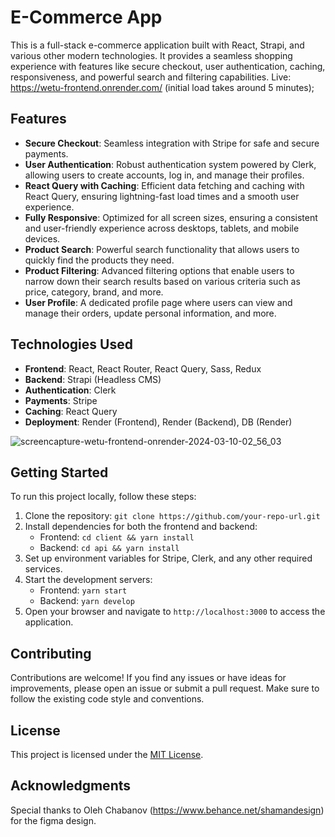 # E-Commerce App

This is a full-stack e-commerce application built with React, Strapi, and various other modern technologies. It provides a seamless shopping experience with features like secure checkout, user authentication, caching, responsiveness, and powerful search and filtering capabilities.
Live: https://wetu-frontend.onrender.com/ (initial load takes around 5 minutes);


## Features

-   **Secure Checkout**: Seamless integration with Stripe for safe and secure payments.
-   **User Authentication**: Robust authentication system powered by Clerk, allowing users to create accounts, log in, and manage their profiles.
-   **React Query with Caching**: Efficient data fetching and caching with React Query, ensuring lightning-fast load times and a smooth user experience.
-   **Fully Responsive**: Optimized for all screen sizes, ensuring a consistent and user-friendly experience across desktops, tablets, and mobile devices.
-   **Product Search**: Powerful search functionality that allows users to quickly find the products they need.
-   **Product Filtering**: Advanced filtering options that enable users to narrow down their search results based on various criteria such as price, category, brand, and more.
-   **User Profile**: A dedicated profile page where users can view and manage their orders, update personal information, and more.

## Technologies Used

-   **Frontend**: React, React Router, React Query, Sass, Redux
-   **Backend**: Strapi (Headless CMS)
-   **Authentication**: Clerk
-   **Payments**: Stripe
-   **Caching**: React Query
-   **Deployment**: Render (Frontend), Render (Backend), DB (Render)

  ![screencapture-wetu-frontend-onrender-2024-03-10-02_56_03](https://github.com/knzau/wetu-ecom/assets/57972610/2e76ab14-7876-4837-8aed-50046bd8b577)

## Getting Started

To run this project locally, follow these steps:

1. Clone the repository: `git clone https://github.com/your-repo-url.git`
2. Install dependencies for both the frontend and backend:
    - Frontend: `cd client && yarn install`
    - Backend: `cd api && yarn install`
3. Set up environment variables for Stripe, Clerk, and any other required services.
4. Start the development servers:
    - Frontend: `yarn start`
    - Backend: `yarn develop`
5. Open your browser and navigate to `http://localhost:3000` to access the application.

## Contributing

Contributions are welcome! If you find any issues or have ideas for improvements, please open an issue or submit a pull request. Make sure to follow the existing code style and conventions.

## License

This project is licensed under the [MIT License](LICENSE).

## Acknowledgments

Special thanks to Oleh Chabanov (https://www.behance.net/shamandesign) for the figma design.
